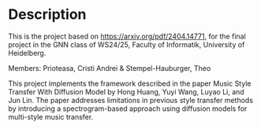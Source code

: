 # Description

This is the project based on <https://arxiv.org/pdf/2404.14771>, for the final project in the GNN class of WS24/25, Faculty of Informatik, University of Heidelberg.

Members: Prioteasa, Cristi Andrei & Stempel-Hauburger, Theo

This project implements the framework described in the paper Music Style Transfer With Diffusion Model by Hong Huang, Yuyi Wang, Luyao Li, and Jun Lin. The paper addresses limitations in previous style transfer methods by introducing a spectrogram-based approach using diffusion models for multi-style music transfer.